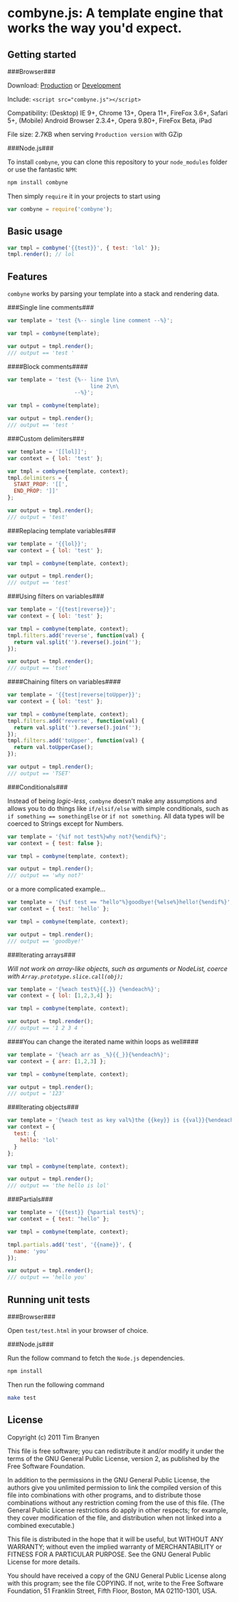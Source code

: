 combyne.js: A template engine that works the way you'd expect.
==============================================================

Getting started
--------------

###Browser###

Download: [Production](http://cloud.github.com/downloads/tbranyen/combyne.js/combyne.min.js) or [Development](http://cloud.github.com/downloads/tbranyen/combyne.js/combyne.js)

Include: `<script src="combyne.js"></script>`

Compatibility: (Desktop) IE 9+, Chrome 13+, Opera 11+, FireFox 3.6+, Safari 5+, (Mobile) Android Browser 2.3.4+, Opera 9.80+, FireFox Beta, iPad

File size: 2.7KB when serving `Production version` with GZip

###Node.js###

To install `combyne`, you can clone this repository to your `node_modules`
folder or use the fantastic `NPM`:

``` bash
npm install combyne
```

Then simply `require` it in your projects to start using

``` javascript
var combyne = require('combyne');
```

Basic usage
-----------

``` javascript
var tmpl = combyne('{{test}}', { test: 'lol' });
tmpl.render(); // lol
```

Features
-------------

`combyne` works by parsing your template into a stack and rendering data.

###Single line comments###

``` javascript
var template = 'test {%-- single line comment --%}';

var tmpl = combyne(template);

var output = tmpl.render();
/// output == 'test '
```

####Block comments####

``` javascript
var template = 'test {%-- line 1\n\
                          line 2\n\
                     --%}';

var tmpl = combyne(template);

var output = tmpl.render();
/// output == 'test '
```

###Custom delimiters###

``` javascript
var template = '[[lol]]';
var context = { lol: 'test' };

var tmpl = combyne(template, context);
tmpl.delimiters = {
  START_PROP: '[[',
  END_PROP: ']]'
};

var output = tmpl.render();
/// output = 'test'
```

###Replacing template variables###

``` javascript
var template = '{{lol}}';
var context = { lol: 'test' };

var tmpl = combyne(template, context);

var output = tmpl.render();
/// output == 'test'
```

###Using filters on variables###

``` javascript
var template = '{{test|reverse}}';
var context = { lol: 'test' };

var tmpl = combyne(template, context);
tmpl.filters.add('reverse', function(val) {
  return val.split('').reverse().join('');
});

var output = tmpl.render();
/// output == 'tset'
```

####Chaining filters on variables####

``` javascript
var template = '{{test|reverse|toUpper}}';
var context = { lol: 'test' };

var tmpl = combyne(template, context);
tmpl.filters.add('reverse', function(val) {
  return val.split('').reverse().join('');
});
tmpl.filters.add('toUpper', function(val) {
  return val.toUpperCase();
});

var output = tmpl.render();
/// output == 'TSET'
```

###Conditionals###

Instead of being *logic-less*, `combyne` doesn't make any assumptions and
allows you to do things like `if/elsif/else` with simple conditionals,
such as `if something == somethingElse` or `if not something`.  All data 
types will be coerced to Strings except for Numbers.

``` javascript
var template = '{%if not test%}why not?{%endif%}';
var context = { test: false };

var tmpl = combyne(template, context);

var output = tmpl.render();
/// output == 'why not?'
```

or a more complicated example...

``` javascript
var template = '{%if test == "hello"%}goodbye!{%else%}hello!{%endif%}';
var context = { test: 'hello' };

var tmpl = combyne(template, context);

var output = tmpl.render();
/// output == 'goodbye!'
```

###Iterating arrays###

*Will not work on array-like objects, such as arguments or NodeList, coerce with
`Array.prototype.slice.call(obj);`*

``` javascript
var template = '{%each test%}{{.}} {%endeach%}';
var context = { lol: [1,2,3,4] };

var tmpl = combyne(template, context);

var output = tmpl.render();
/// output == '1 2 3 4 '
```

####You can change the iterated name within loops as well####

``` javascript
var template = '{%each arr as _%}{{_}}{%endeach%}';
var context = { arr: [1,2,3] };

var tmpl = combyne(template, context);

var output = tmpl.render();
/// output = '123'
```

###Iterating objects###

``` javascript
var template = '{%each test as key val%}the {{key}} is {{val}}{%endeach%}';
var context = {
  test: {
    hello: 'lol'
  }
};

var tmpl = combyne(template, context);

var output = tmpl.render();
/// output == 'the hello is lol'
```

###Partials###

``` javascript
var template = '{{test}} {%partial test%}';
var context = { test: "hello" };

var tmpl = combyne(template, context);

tmpl.partials.add('test', '{{name}}', {
  name: 'you'
});

var output = tmpl.render();
/// output == 'hello you'
```


Running unit tests
------------------

###Browser###

Open `test/test.html` in your browser of choice.

###Node.js###

Run the follow command to fetch the `Node.js` dependencies.

``` bash
npm install
```

Then run the following command

``` bash
make test
```

License
-------

Copyright (c) 2011 Tim Branyen

This file is free software; you can redistribute it and/or modify
it under the terms of the GNU General Public License, version 2,
as published by the Free Software Foundation.

In addition to the permissions in the GNU General Public License,
the authors give you unlimited permission to link the compiled
version of this file into combinations with other programs,
and to distribute those combinations without any restriction
coming from the use of this file.  (The General Public License
restrictions do apply in other respects; for example, they cover
modification of the file, and distribution when not linked into
a combined executable.)

This file is distributed in the hope that it will be useful, but
WITHOUT ANY WARRANTY; without even the implied warranty of
MERCHANTABILITY or FITNESS FOR A PARTICULAR PURPOSE.  See the GNU
General Public License for more details.

You should have received a copy of the GNU General Public License
along with this program; see the file COPYING.  If not, write to
the Free Software Foundation, 51 Franklin Street, Fifth Floor,
Boston, MA 02110-1301, USA.
